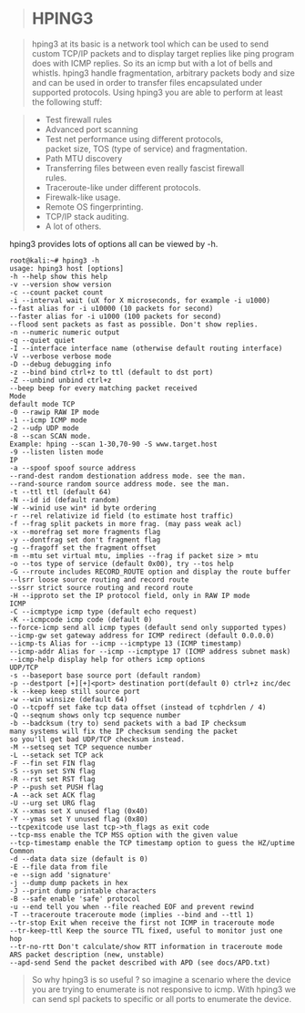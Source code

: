 


> # HPING3

> hping3 at its basic is a network tool which can be used to send custom TCP/IP packets and to display target replies like ping program does with ICMP replies.  So its an icmp but with a lot of bells and whistls. 
> hping3 handle fragmentation, arbitrary packets body and size and can be used in order to transfer files encapsulated under supported protocols. Using hping3 you are able to perform at least the following stuff:

> - Test firewall rules  
> - Advanced port scanning  
> - Test net performance using different protocols,  
packet size, TOS (type of service) and fragmentation.  
> - Path MTU discovery  
> - Transferring files between even really fascist firewall  
rules.  
> - Traceroute-like under different protocols.  
> - Firewalk-like usage.  
> - Remote OS fingerprinting.  
> - TCP/IP stack auditing.  
> - A lot of others.

hping3 provides lots of options all can be viewed by -h.

    root@kali:~# hping3 -h  
    usage: hping3 host [options]  
    -h --help show this help  
    -v --version show version  
    -c --count packet count  
    -i --interval wait (uX for X microseconds, for example -i u1000)  
    --fast alias for -i u10000 (10 packets for second)  
    --faster alias for -i u1000 (100 packets for second)  
    --flood sent packets as fast as possible. Don't show replies.  
    -n --numeric numeric output  
    -q --quiet quiet  
    -I --interface interface name (otherwise default routing interface)  
    -V --verbose verbose mode  
    -D --debug debugging info  
    -z --bind bind ctrl+z to ttl (default to dst port)  
    -Z --unbind unbind ctrl+z  
    --beep beep for every matching packet received  
    Mode  
    default mode TCP  
    -0 --rawip RAW IP mode  
    -1 --icmp ICMP mode  
    -2 --udp UDP mode  
    -8 --scan SCAN mode.  
    Example: hping --scan 1-30,70-90 -S www.target.host  
    -9 --listen listen mode  
    IP  
    -a --spoof spoof source address  
    --rand-dest random destionation address mode. see the man.  
    --rand-source random source address mode. see the man.  
    -t --ttl ttl (default 64)  
    -N --id id (default random)  
    -W --winid use win* id byte ordering  
    -r --rel relativize id field (to estimate host traffic)  
    -f --frag split packets in more frag. (may pass weak acl)  
    -x --morefrag set more fragments flag  
    -y --dontfrag set don't fragment flag  
    -g --fragoff set the fragment offset  
    -m --mtu set virtual mtu, implies --frag if packet size > mtu  
    -o --tos type of service (default 0x00), try --tos help  
    -G --rroute includes RECORD_ROUTE option and display the route buffer  
    --lsrr loose source routing and record route  
    --ssrr strict source routing and record route  
    -H --ipproto set the IP protocol field, only in RAW IP mode  
    ICMP  
    -C --icmptype icmp type (default echo request)  
    -K --icmpcode icmp code (default 0)  
    --force-icmp send all icmp types (default send only supported types)  
    --icmp-gw set gateway address for ICMP redirect (default 0.0.0.0)  
    --icmp-ts Alias for --icmp --icmptype 13 (ICMP timestamp)  
    --icmp-addr Alias for --icmp --icmptype 17 (ICMP address subnet mask)  
    --icmp-help display help for others icmp options  
    UDP/TCP  
    -s --baseport base source port (default random)  
    -p --destport [+][+]<port> destination port(default 0) ctrl+z inc/dec  
    -k --keep keep still source port  
    -w --win winsize (default 64)  
    -O --tcpoff set fake tcp data offset (instead of tcphdrlen / 4)  
    -Q --seqnum shows only tcp sequence number  
    -b --badcksum (try to) send packets with a bad IP checksum  
    many systems will fix the IP checksum sending the packet  
    so you'll get bad UDP/TCP checksum instead.  
    -M --setseq set TCP sequence number  
    -L --setack set TCP ack  
    -F --fin set FIN flag  
    -S --syn set SYN flag  
    -R --rst set RST flag  
    -P --push set PUSH flag  
    -A --ack set ACK flag  
    -U --urg set URG flag  
    -X --xmas set X unused flag (0x40)  
    -Y --ymas set Y unused flag (0x80)  
    --tcpexitcode use last tcp->th_flags as exit code  
    --tcp-mss enable the TCP MSS option with the given value  
    --tcp-timestamp enable the TCP timestamp option to guess the HZ/uptime  
    Common  
    -d --data data size (default is 0)  
    -E --file data from file  
    -e --sign add 'signature'  
    -j --dump dump packets in hex  
    -J --print dump printable characters  
    -B --safe enable 'safe' protocol  
    -u --end tell you when --file reached EOF and prevent rewind  
    -T --traceroute traceroute mode (implies --bind and --ttl 1)  
    --tr-stop Exit when receive the first not ICMP in traceroute mode  
    --tr-keep-ttl Keep the source TTL fixed, useful to monitor just one hop  
    --tr-no-rtt Don't calculate/show RTT information in traceroute mode  
    ARS packet description (new, unstable)  
    --apd-send Send the packet described with APD (see docs/APD.txt)

> So why hping3 is so useful ?
> so imagine a scenario where the device you are trying to enumerate is not responsive to icmp.  With hping3 we can send spl packets to specific or all ports to enumerate the device.
> 
<!--stackedit_data:
eyJoaXN0b3J5IjpbLTMyMzU2OTk2OCwtMTc5NTgyMjExMF19
-->